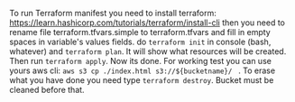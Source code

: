 To run Terraform manifest you need to install terraform: https://learn.hashicorp.com/tutorials/terraform/install-cli
then you need to rename file terraform.tfvars.simple to terraform.tfvars and fill in empty spaces in variable's values fields. 
do ```terraform init``` in console (bash, whatever) and ```terraform plan```. It will show what resources will be created. Then run ```terraform apply```. Now its done. For working test you can use yours aws cli:  ```aws s3 cp ./index.html s3://${bucketname}/ ``` .
To erase what you have done you need type ```terraform destroy```. Bucket must be cleaned before that. 
